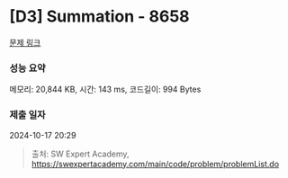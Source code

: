 # [D3] Summation - 8658 

[문제 링크](https://swexpertacademy.com/main/code/problem/problemDetail.do?contestProbId=AW1lwyh6WPwDFARC) 

### 성능 요약

메모리: 20,844 KB, 시간: 143 ms, 코드길이: 994 Bytes

### 제출 일자

2024-10-17 20:29



> 출처: SW Expert Academy, https://swexpertacademy.com/main/code/problem/problemList.do